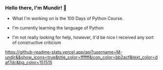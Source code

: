 ### Hello there, I'm Mundir! 👋

 - What I'm working on is the 100 Days of Python Course.

 - I'm currently learning the language of Python
  
 - I'm not really looking for help, however, it'd be nice I received any sort of constructive criticism


https://github-readme-stats.vercel.app/api?username=M-undir&&show_icons=true&title_color=ffffff&icon_color=bb2acf&text_color=daf7dc&bg_color=151515